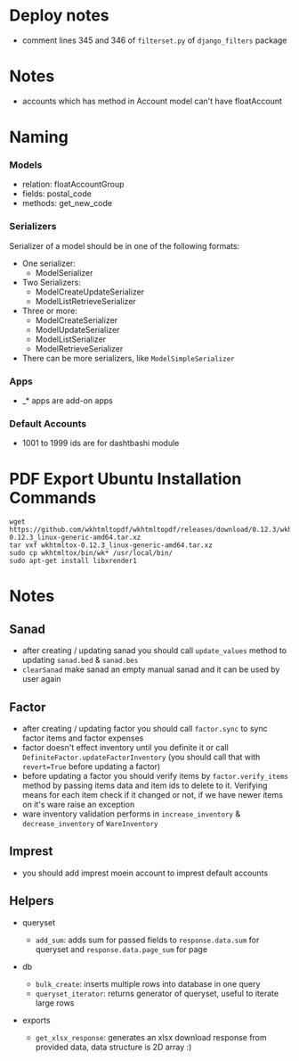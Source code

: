 # Deploy notes
* comment lines 345 and 346 of `filterset.py` of `django_filters` package

# Notes

* accounts which has method in Account model can't have floatAccount

# Naming

### Models

* relation: floatAccountGroup
* fields: postal_code
* methods: get_new_code

### Serializers

Serializer of a model should be in one of the following formats:

* One serializer:
    * ModelSerializer
* Two Serializers:
    * ModelCreateUpdateSerializer
    * ModelListRetrieveSerializer
* Three or more:
    * ModelCreateSerializer
    * ModelUpdateSerializer
    * ModelListSerializer
    * ModelRetrieveSerializer
* There can be more serializers, like `ModelSimpleSerializer`

### Apps

* _* apps are add-on apps

### Default Accounts

* 1001 to 1999 ids are for dashtbashi module

# PDF Export Ubuntu Installation Commands

    wget https://github.com/wkhtmltopdf/wkhtmltopdf/releases/download/0.12.3/wkhtmltox-0.12.3_linux-generic-amd64.tar.xz 
    tar vxf wkhtmltox-0.12.3_linux-generic-amd64.tar.xz
    sudo cp wkhtmltox/bin/wk* /usr/local/bin/
    sudo apt-get install libxrender1

# Notes

## Sanad

* after creating / updating sanad you should call `update_values` method to updating `sanad.bed` & `sanad.bes`
* `clearSanad` make sanad an empty manual sanad and it can be used by user again

## Factor

* after creating / updating factor you should call `factor.sync` to sync factor items and factor expenses
* factor doesn't effect inventory until you definite it or call `DefiniteFactor.updateFactorInventory` (you should call that with `revert=True` before
  updating a factor)
* before updating a factor you should verify items by `factor.verify_items` method by passing items data and item ids to delete to it. Verifying means
  for each item check if it changed or not, if we have newer items on it's ware raise an exception
* ware inventory validation performs in `increase_inventory` & `decrease_inventory` of `WareInventory`

## Imprest

* you should add imprest moein account to imprest default accounts

## Helpers

* queryset
    * `add_sum`: adds sum for passed fields to `response.data.sum` for queryset and `response.data.page_sum` for page

* db
    * `bulk_create`: inserts multiple rows into database in one query
    * `queryset_iterator`: returns generator of queryset, useful to iterate large rows

* exports
    * `get_xlsx_response`: generates an xlsx download response from provided data, data structure is 2D array :)
    
